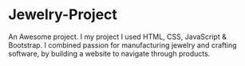 # Jewelry-Project

An Awesome project.
I my project I used HTML, CSS, JavaScript & Bootstrap.
I combined passion for manufacturing jewelry and crafting software, by building a website to navigate through products.